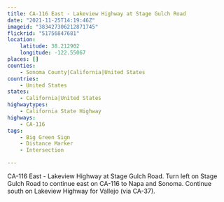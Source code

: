 ```yaml
---
title: CA-116 East - Lakeview Highway at Stage Gulch Road
date: "2021-11-25T14:19:46Z"
imageid: "383427306212871745"
flickrid: "51756847681"
location:
    latitude: 38.212902
    longitude: -122.55067
places: []
counties:
    - Sonoma County|California|United States
countries:
    - United States
states:
    - California|United States
highwaytypes:
    - California State Highway
highways:
    - CA-116
tags:
    - Big Green Sign
    - Distance Marker
    - Intersection

---
```

CA-116 East - Lakeview Highway at Stage Gulch Road.  Turn left on Stage Gulch Road to continue east on CA-116 to Napa and Sonoma.  Continue south on Lakeview Highway for Vallejo (via CA-37).